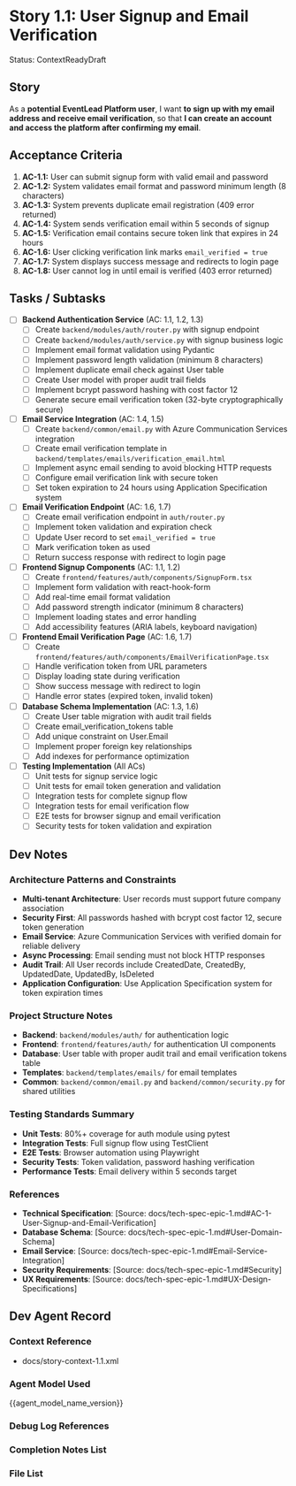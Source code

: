 # Story 1.1: User Signup and Email Verification

Status: ContextReadyDraft

## Story

As a **potential EventLead Platform user**,
I want **to sign up with my email address and receive email verification**,
so that **I can create an account and access the platform after confirming my email**.

## Acceptance Criteria

1. **AC-1.1:** User can submit signup form with valid email and password
2. **AC-1.2:** System validates email format and password minimum length (8 characters)
3. **AC-1.3:** System prevents duplicate email registration (409 error returned)
4. **AC-1.4:** System sends verification email within 5 seconds of signup
5. **AC-1.5:** Verification email contains secure token link that expires in 24 hours
6. **AC-1.6:** User clicking verification link marks `email_verified = true`
7. **AC-1.7:** System displays success message and redirects to login page
8. **AC-1.8:** User cannot log in until email is verified (403 error returned)

## Tasks / Subtasks

- [ ] **Backend Authentication Service** (AC: 1.1, 1.2, 1.3)
  - [ ] Create `backend/modules/auth/router.py` with signup endpoint
  - [ ] Create `backend/modules/auth/service.py` with signup business logic
  - [ ] Implement email format validation using Pydantic
  - [ ] Implement password length validation (minimum 8 characters)
  - [ ] Implement duplicate email check against User table
  - [ ] Create User model with proper audit trail fields
  - [ ] Implement bcrypt password hashing with cost factor 12
  - [ ] Generate secure email verification token (32-byte cryptographically secure)

- [ ] **Email Service Integration** (AC: 1.4, 1.5)
  - [ ] Create `backend/common/email.py` with Azure Communication Services integration
  - [ ] Create email verification template in `backend/templates/emails/verification_email.html`
  - [ ] Implement async email sending to avoid blocking HTTP requests
  - [ ] Configure email verification link with secure token
  - [ ] Set token expiration to 24 hours using Application Specification system

- [ ] **Email Verification Endpoint** (AC: 1.6, 1.7)
  - [ ] Create email verification endpoint in `auth/router.py`
  - [ ] Implement token validation and expiration check
  - [ ] Update User record to set `email_verified = true`
  - [ ] Mark verification token as used
  - [ ] Return success response with redirect to login page

- [ ] **Frontend Signup Components** (AC: 1.1, 1.2)
  - [ ] Create `frontend/features/auth/components/SignupForm.tsx`
  - [ ] Implement form validation with react-hook-form
  - [ ] Add real-time email format validation
  - [ ] Add password strength indicator (minimum 8 characters)
  - [ ] Implement loading states and error handling
  - [ ] Add accessibility features (ARIA labels, keyboard navigation)

- [ ] **Frontend Email Verification Page** (AC: 1.6, 1.7)
  - [ ] Create `frontend/features/auth/components/EmailVerificationPage.tsx`
  - [ ] Handle verification token from URL parameters
  - [ ] Display loading state during verification
  - [ ] Show success message with redirect to login
  - [ ] Handle error states (expired token, invalid token)

- [ ] **Database Schema Implementation** (AC: 1.3, 1.6)
  - [ ] Create User table migration with audit trail fields
  - [ ] Create email_verification_tokens table
  - [ ] Add unique constraint on User.Email
  - [ ] Implement proper foreign key relationships
  - [ ] Add indexes for performance optimization

- [ ] **Testing Implementation** (All ACs)
  - [ ] Unit tests for signup service logic
  - [ ] Unit tests for email token generation and validation
  - [ ] Integration tests for complete signup flow
  - [ ] Integration tests for email verification flow
  - [ ] E2E tests for browser signup and email verification
  - [ ] Security tests for token validation and expiration

## Dev Notes

### Architecture Patterns and Constraints
- **Multi-tenant Architecture**: User records must support future company association
- **Security First**: All passwords hashed with bcrypt cost factor 12, secure token generation
- **Email Service**: Azure Communication Services with verified domain for reliable delivery
- **Async Processing**: Email sending must not block HTTP responses
- **Audit Trail**: All User records include CreatedDate, CreatedBy, UpdatedDate, UpdatedBy, IsDeleted
- **Application Configuration**: Use Application Specification system for token expiration times

### Project Structure Notes
- **Backend**: `backend/modules/auth/` for authentication logic
- **Frontend**: `frontend/features/auth/` for authentication UI components
- **Database**: User table with proper audit trail and email verification tokens table
- **Templates**: `backend/templates/emails/` for email templates
- **Common**: `backend/common/email.py` and `backend/common/security.py` for shared utilities

### Testing Standards Summary
- **Unit Tests**: 80%+ coverage for auth module using pytest
- **Integration Tests**: Full signup flow using TestClient
- **E2E Tests**: Browser automation using Playwright
- **Security Tests**: Token validation, password hashing verification
- **Performance Tests**: Email delivery within 5 seconds target

### References
- **Technical Specification**: [Source: docs/tech-spec-epic-1.md#AC-1-User-Signup-and-Email-Verification]
- **Database Schema**: [Source: docs/tech-spec-epic-1.md#User-Domain-Schema]
- **Email Service**: [Source: docs/tech-spec-epic-1.md#Email-Service-Integration]
- **Security Requirements**: [Source: docs/tech-spec-epic-1.md#Security]
- **UX Requirements**: [Source: docs/tech-spec-epic-1.md#UX-Design-Specifications]

## Dev Agent Record

### Context Reference
- docs/story-context-1.1.xml

### Agent Model Used
{{agent_model_name_version}}

### Debug Log References

### Completion Notes List

### File List
